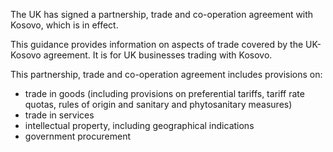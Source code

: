The UK has signed a partnership, trade and co-operation agreement with Kosovo, which is in effect.

This guidance provides information on aspects of trade covered by the UK-Kosovo agreement. It is for UK businesses trading with Kosovo.

This partnership, trade and co-operation agreement includes provisions on:

*   trade in goods (including provisions on preferential tariffs, tariff rate quotas, rules of origin and sanitary and phytosanitary measures)
*   trade in services
*   intellectual property, including geographical indications
*   government procurement